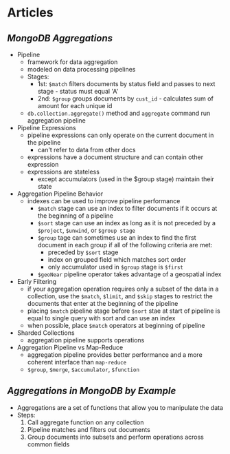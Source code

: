 # Articles

## *MongoDB Aggregations*

* Pipeline
  * framework for data aggregation 
  * modeled on data processing pipelines
  * Stages:
    * 1st: `$match` filters documents by status field and passes to next stage - status must equal 'A'
    * 2nd: `$group` groups documents by `cust_id` - calculates sum of amount for each unique id
  * `db.collection.aggregate()` method and `aggregate` command run aggregation pipeline
* Pipeline Expressions
  * pipeline expressions can only operate on the current document in the pipeline
    * can't refer to data from other docs
  * expressions have a document structure and can contain other expression
  * expressions are stateless
    * except  accumulators (used in the $group stage) maintain their state
* Aggregation Pipeline Behavior
  * indexes can be used to improve pipeline performance
    * `$match` stage can use an index to filter documents if it occurs at the beginning of a pipeline
    * `$sort` stage can use an index as long as it is not preceded by a `$project`, `$unwind`, or `$group stage`
    * `$group` tage can sometimes use an index to find the first document in each group if all of the following criteria are met:
      * preceded by `$sort` stage
      * index on grouped field which matches sort order
      * only accumulator used in `$group` stage is `$first`
    * `$geoNear` pipeline operator takes advantage of a geospatial index
* Early Filtering
  * if your aggregation operation requires only a subset of the data in a collection, use the `$match`, `$limit`, and `$skip` stages to restrict the documents that enter at the beginning of the pipeline
  * placing `$match` pipeline stage before `$sort` stae at start of pipeline is equal to single query with sort and can use an index
  * when possible, place `$match` operators at beginning of pipeline
* Sharded Collections
  * aggregation pipeline supports operations
* Aggregation Pipeline vs Map-Reduce
  * aggregation pipeline provides better performance and a more coherent interface than `map-reduce`
  * `$group`, `$merge`, `$accumulator`, `$function`


## *Aggregations in MongoDB by Example*

* Aggregations are a set of functions that allow you to manipulate the data
* Steps:
  1) Call aggregate function on any collection
  1) Pipeline matches and filters out documents
  1) Group documents into subsets and perform operations across common fields
